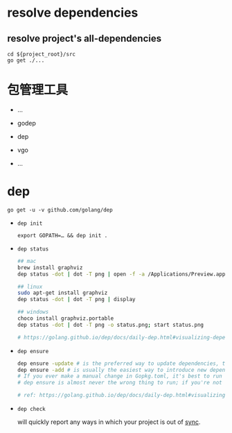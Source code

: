 

# resolve dependencies



## resolve project's all-dependencies



```shell
cd ${project_root}/src
go get ./...
```





# 包管理工具



* ...


* godep
* dep
* vgo
* ...





# dep



`go get -u -v github.com/golang/dep `



* `dep init`

  `export GOPATH=… && dep init .`

* `dep status`

  ```sh
  ## mac
  brew install graphviz
  dep status -dot | dot -T png | open -f -a /Applications/Preview.app
  
  ## linux
  sudo apt-get install graphviz
  dep status -dot | dot -T png | display
  
  ## windows
  choco install graphviz.portable
  dep status -dot | dot -T png -o status.png; start status.png
  
  # https://golang.github.io/dep/docs/daily-dep.html#visualizing-dependencies
  ```

* `dep ensure`

  ```sh
  dep ensure -update # is the preferred way to update dependencies, though it's less effective for projects that don't publish semver releases.
  dep ensure -add # is usually the easiest way to introduce new dependencies, though you can also just add new import statements then run dep ensure.
  # If you ever make a manual change in Gopkg.toml, it's best to run dep ensure to make sure everything's in sync.
  # dep ensure is almost never the wrong thing to run; if you're not sure what's going on, running it will bring you back to safety ("the nearest lilypad"), or fail informatively.
  
  # ref: https://golang.github.io/dep/docs/daily-dep.html#visualizing-dependencies
  ```

* `dep check`

  will quickly report any ways in which your project is out of [sync](https://golang.github.io/dep/docs/glossary.html#sync).